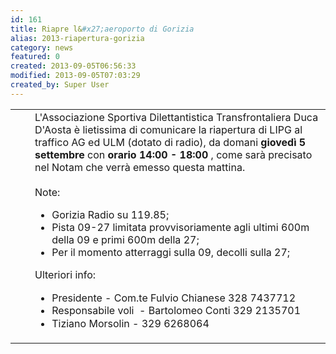 ```yaml
---
id: 161
title: Riapre l&#x27;aeroporto di Gorizia
alias: 2013-riapertura-gorizia
category: news
featured: 0
created: 2013-09-05T06:56:33
modified: 2013-09-05T07:03:29
created_by: Super User
---
```

<table border="0">
 <tbody>
  <tr>
   <td style="vertical-align: top; padding-right: 10px;">
    <img align="left" alt="" border="0" src="images/stories/2013-gorizia-aeroporto.jpg" style="padding-right: 10px;"/>
   </td>
   <td style="vertical-align: top;">
    L'Associazione Sportiva Dilettantistica Transfrontaliera Duca D'Aosta è lietissima di comunicare la riapertura di LIPG al traffico AG ed ULM (dotato di radio), da domani
    <strong>
     giovedì 5 settembre
    </strong>
    con
    <strong>
     orario 14:00 - 18:00
    </strong>
    , come sarà precisato nel Notam che verrà emesso questa mattina.
    <br/>
    <br/>
    Note:
    <br/>
    <ul>
     <li>
      Gorizia Radio su 119.85;
     </li>
     <li>
      Pista 09-27 limitata provvisoriamente agli ultimi 600m della 09 e primi 600m della 27;
     </li>
     <li>
      Per il momento atterraggi sulla 09, decolli sulla 27;
     </li>
    </ul>
    <p>
     <span style="line-height: 1.3em;">
      Ulteriori info:
      <br/>
     </span>
    </p>
    <ul>
     <li>
      <span style="line-height: 1.3em;">
       Presidente - Com.te Fulvio Chianese 328 7437712
      </span>
     </li>
     <li>
      <span style="line-height: 1.3em;">
       Responsabile voli  - Bartolomeo Conti 329 2135701
      </span>
     </li>
     <li>
      <span style="line-height: 1.3em;">
       Tiziano Morsolin - 329 6268064
      </span>
     </li>
    </ul>
   </td>
  </tr>
 </tbody>
</table>
